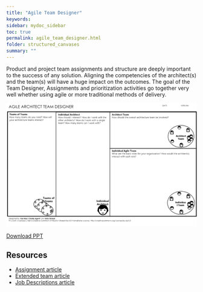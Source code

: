 ```yaml
---
title: "Agile Team Designer"
keywords: 
sidebar: mydoc_sidebar
toc: true
permalink: agile_team_designer.html
folder: structured_canvases
summary: ""
---
```


Product and project team assignments and structure are deeply important to the success of any solution. Aligning the competencies of the architect(s) and the team(s) will have a huge impact on the outcomes. The goal of the Team Designer, Assignments and prioritization activities go together very well whether using agile or more traditional methods of delivery.

![image001](media/agile_team_designer001.svg)

[Download PPT](media/ppt/Agile-Architect-Team-Designer.pptx)

Resources
---------

- [Assignment article](https://btabok.iasaglobal.org/btabok_3/assignment/)
- [Extended team article](https://btabok.iasaglobal.org/btabok_3/people-model/extended-team/)
- [Job Descriptions article](https://btabok.iasaglobal.org/btabok_3/people-model/job-description/)
